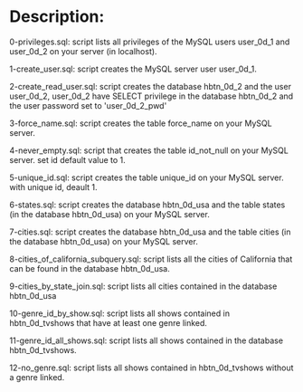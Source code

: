 # Description:

0-privileges.sql: script lists all privileges of the MySQL users user_0d_1 and user_0d_2 on your server (in localhost).

1-create_user.sql: script creates the MySQL server user user_0d_1.

2-create_read_user.sql: script creates the database hbtn_0d_2 and the user user_0d_2, user_0d_2 have SELECT privilege in the database hbtn_0d_2 and the user password set to 'user_0d_2_pwd'

3-force_name.sql: script creates the table force_name on your MySQL server.

4-never_empty.sql: script that creates the table id_not_null on your MySQL server. set id default value to 1.

5-unique_id.sql: script creates the table unique_id on your MySQL server. with unique id, deault 1.

6-states.sql: script creates the database hbtn_0d_usa and the table states (in the database hbtn_0d_usa) on your MySQL server.

7-cities.sql: script  creates the database hbtn_0d_usa and the table cities (in the database hbtn_0d_usa) on your MySQL server.

8-cities_of_california_subquery.sql: script lists all the cities of California that can be found in the database hbtn_0d_usa.

9-cities_by_state_join.sql: script lists all cities contained in the database hbtn_0d_usa

10-genre_id_by_show.sql: script lists all shows contained in hbtn_0d_tvshows that have at least one genre linked.

11-genre_id_all_shows.sql: script lists all shows contained in the database hbtn_0d_tvshows.

12-no_genre.sql: script  lists all shows contained in hbtn_0d_tvshows without a genre linked.

